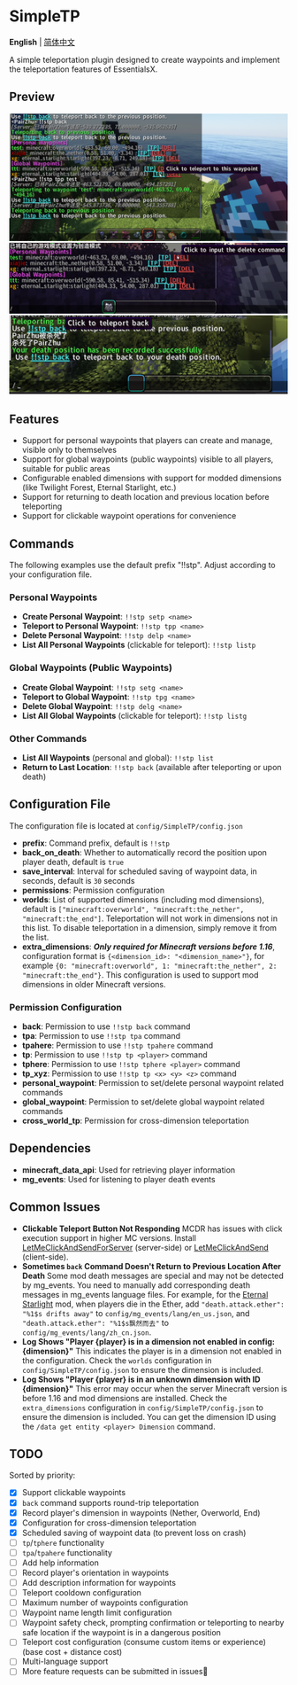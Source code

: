 # SimpleTP
**English** | [简体中文](README.zh.md)

A simple teleportation plugin designed to create waypoints and implement the teleportation features of EssentialsX.

## Preview
![Teleport Button](image/README/1754197051138.png)
![Delete Button](image/README/1754125441339.png)
![Death Return](image/README/1754197144539.png)

## Features
- Support for personal waypoints that players can create and manage, visible only to themselves
- Support for global waypoints (public waypoints) visible to all players, suitable for public areas
- Configurable enabled dimensions with support for modded dimensions (like Twilight Forest, Eternal Starlight, etc.)
- Support for returning to death location and previous location before teleporting
- Support for clickable waypoint operations for convenience

## Commands
The following examples use the default prefix "!!stp". Adjust according to your configuration file.

### Personal Waypoints
- **Create Personal Waypoint**: `!!stp setp <name>`
- **Teleport to Personal Waypoint**: `!!stp tpp <name>`
- **Delete Personal Waypoint**: `!!stp delp <name>`
- **List All Personal Waypoints** (clickable for teleport): `!!stp listp`

### Global Waypoints (Public Waypoints)
- **Create Global Waypoint**: `!!stp setg <name>`
- **Teleport to Global Waypoint**: `!!stp tpg <name>`
- **Delete Global Waypoint**: `!!stp delg <name>`
- **List All Global Waypoints** (clickable for teleport): `!!stp listg`

### Other Commands
- **List All Waypoints** (personal and global): `!!stp list`
- **Return to Last Location**: `!!stp back` (available after teleporting or upon death)

## Configuration File
The configuration file is located at `config/SimpleTP/config.json`
- **prefix**: Command prefix, default is `!!stp`
- **back_on_death**: Whether to automatically record the position upon player death, default is `true`
- **save_interval**: Interval for scheduled saving of waypoint data, in seconds, default is `30` seconds
- **permissions**: Permission configuration
- **worlds**: List of supported dimensions (including mod dimensions), default is `["minecraft:overworld", "minecraft:the_nether", "minecraft:the_end"]`. Teleportation will not work in dimensions not in this list. To disable teleportation in a dimension, simply remove it from the list.
- **extra_dimensions**: ***Only required for Minecraft versions before 1.16***, configuration format is `{<dimension_id>: "<dimension_name>"}`, for example `{0: "minecraft:overworld", 1: "minecraft:the_nether", 2: "minecraft:the_end"}`. This configuration is used to support mod dimensions in older Minecraft versions.

### Permission Configuration
- **back**: Permission to use `!!stp back` command
- **tpa**: Permission to use `!!stp tpa` command
- **tpahere**: Permission to use `!!stp tpahere` command
- **tp**: Permission to use `!!stp tp <player>` command
- **tphere**: Permission to use `!!stp tphere <player>` command
- **tp_xyz**: Permission to use `!!stp tp <x> <y> <z>` command
- **personal_waypoint**: Permission to set/delete personal waypoint related commands
- **global_waypoint**: Permission to set/delete global waypoint related commands
- **cross_world_tp**: Permission for cross-dimension teleportation

## Dependencies
- **minecraft_data_api**: Used for retrieving player information
- **mg_events**: Used for listening to player death events

## Common Issues
- **Clickable Teleport Button Not Responding**
    MCDR has issues with click execution support in higher MC versions. Install [LetMeClickAndSendForServer](https://github.com/Fallen-Breath/LetMeClickAndSendForServer) (server-side) or [LetMeClickAndSend](https://github.com/Fallen-Breath/LetMeClickAndSend) (client-side).
- **Sometimes `back` Command Doesn't Return to Previous Location After Death**
    Some mod death messages are special and may not be detected by mg_events. You need to manually add corresponding death messages in mg_events language files. For example, for the [Eternal Starlight](https://www.curseforge.com/minecraft/mc-mods/eternal-starlight) mod, when players die in the Ether, add `"death.attack.ether": "%1$s drifts away"` to `config/mg_events/lang/en_us.json`, and `"death.attack.ether": "%1$s飘然而去"` to `config/mg_events/lang/zh_cn.json`.
- **Log Shows "Player {player} is in a dimension not enabled in config: {dimension}"**
    This indicates the player is in a dimension not enabled in the configuration. Check the `worlds` configuration in `config/SimpleTP/config.json` to ensure the dimension is included.
- **Log Shows "Player {player} is in an unknown dimension with ID {dimension}"**
    This error may occur when the server Minecraft version is before 1.16 and mod dimensions are installed. Check the `extra_dimensions` configuration in `config/SimpleTP/config.json` to ensure the dimension is included. You can get the dimension ID using the `/data get entity <player> Dimension` command.

## TODO
Sorted by priority:
- [x] Support clickable waypoints
- [x] `back` command supports round-trip teleportation
- [x] Record player's dimension in waypoints (Nether, Overworld, End)
- [x] Configuration for cross-dimension teleportation
- [x] Scheduled saving of waypoint data (to prevent loss on crash)
- [ ] `tp`/`tphere` functionality
- [ ] `tpa`/`tpahere` functionality
- [ ] Add help information
- [ ] Record player's orientation in waypoints
- [ ] Add description information for waypoints
- [ ] Teleport cooldown configuration
- [ ] Maximum number of waypoints configuration
- [ ] Waypoint name length limit configuration
- [ ] Waypoint safety check, prompting confirmation or teleporting to nearby safe location if the waypoint is in a dangerous position
- [ ] Teleport cost configuration (consume custom items or experience) (base cost + distance cost)
- [ ] Multi-language support
- [ ] More feature requests can be submitted in issues🚀